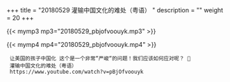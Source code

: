 +++
title = "20180529  灌输中国文化的难处（粤语） "
description = ""
weight = 20
+++

{{< mymp3 mp3="20180529_pbjofvoouyk.mp3" >}}

{{< mymp4 mp4="20180529_pbjofvoouyk.mp4" >}}

     让美国的孩子中国化 这个是一个非常“严峻“的问题！我们应该如何应对呢？ 🤔 
     灌输中国文化的难处（粤语） 
     https://www.youtube.com/watch?v=pBjOfvoouyk 
